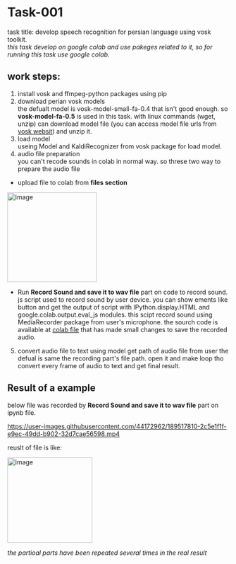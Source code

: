 
# Task-001
task title: develop speech recognition for persian language using vosk toolkit.<br/>
<i>this task develop on google colab and use pakeges related to it, so for running this task use google colab.</i>
## work steps:
1. install vosk and ffmpeg-python packages using pip
2. download perian vosk models</br>
the defualt model is vosk-model-small-fa-0.4 that isn't good enough. so <b>vosk-model-fa-0.5</b> is used in this task. with linux commands (wget, unzip) can download model file (you can access model file urls from [vosk websit](https://alphacephei.com/vosk/models)) and unzip it.
3. load model</br>
useing Model and KaldiRecognizer from vosk package for load model.
4. audio file preparation</br>
you can't recode sounds in colab in normal way. so threse two way to prepare the audio file
* upload file to colab from <b>files section</b>
<img width="203" alt="image" src="https://user-images.githubusercontent.com/44172962/189521977-e65ca9b3-784d-4058-8704-038f7a2fbad9.png">

* Run <b>Record Sound and save it to wav file</b> part on code to record sound.</br>
js script used to record sound by user device. you can show ements like button and get the output of script with IPython.display.HTML and google.colab.output.eval_js modules. this scipt record sound using MediaRecorder package from user's microphone. the sourch code is available at [colab file](https://colab.research.google.com/gist/ricardodeazambuja/03ac98c31e87caf284f7b06286ebf7fd/microphone-to-numpy-array-from-your-browser-in-colab.ipynb#scrollTo=XZlWKbI4A1Rp) that has made small changes to save the recorded audio.
5. convert audio file to text using model
get path of audio file from user the defual is same the recording part's file path. open it and make loop tho convert every frame of audio to text and get final result.
## Result of a example
below file was recorded by <b>Record Sound and save it to wav file</b> part on ipynb file.</br>

https://user-images.githubusercontent.com/44172962/189517810-2c5e1f1f-e9ec-49dd-b902-32d7cae56598.mp4

reuslt of file is like:</br>

<img width="193" alt="image" src="https://user-images.githubusercontent.com/44172962/189518051-817fb843-4dfa-49af-b792-3443f2dfc9ff.png">

<i>the partioal parts have been repeated several times in the real result</i>
